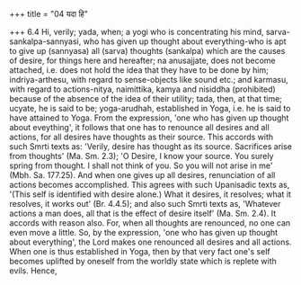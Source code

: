 +++
title = "04 यदा हि"

+++
6.4 Hi, verily; yada, when; a yogi who is concentrating his mind,
sarva-sankalpa-sannyasi, who has given up thought about everything-who
is apt to give up (sannyasa) all (sarva) thoughts (sankalpa) which are
the causes of desire, for things here and hereafter; na anusajjate, does
not become attached, i.e. does not hold the idea that they have to be
done by him; indriya-arthesu, with regard to sense-objects like sound
etc.; and karmasu, with regard to actions-nitya, naimittika, kamya and
nisiddha (prohibited) because of the absence of the idea of their
utility; tada, then, at that time; ucyate, he is said to be;
yoga-arudhah, established in Yoga, i.e. he is said to have attained to
Yoga. From the expression, 'one who has given up thought about
eveything', it follows that one has to renounce all desires and all
actions, for all desires have thoughts as their source. This accords
with such Smrti texts as: 'Verily, desire has thought as its source.
Sacrifices arise from thoughts' (Ma. Sm. 2.3); 'O Desire, I know your
source. You surely spring from thought. I shall not think of you. So you
will not arise in me' (Mbh. Sa. 177.25). And when one gives up all
desires, renunciation of all actions becomes accomplished. This agrees
with such Upanisadic texts as, '(This self is identified with desire
alone.) What it desires, it resolves; what it resolves, it works out'
(Br. 4.4.5); and also such Smrti texts as, 'Whatever actions a man does,
all that is the effect of desire itself' (Ma. Sm. 2.4). It accords with
reason also. For, when all thoughts are renounced, no one can even move
a little. So, by the expression, 'one who has given up thought about
everything', the Lord makes one renounced all desires and all actions.
When one is thus established in Yoga, then by that very fact one's self
becomes uplifted by oneself from the worldly state which is replete with
evils. Hence,
